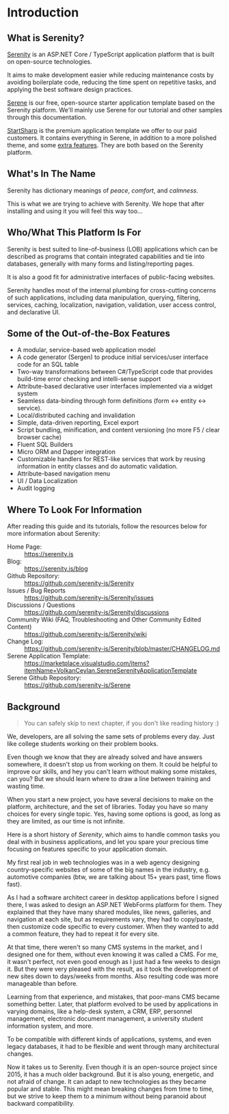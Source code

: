 # Introduction

## What is Serenity?

[Serenity](https://github.com/serenity-is/serenity) is an ASP.NET Core / TypeScript application platform that is built on open-source technologies.

It aims to make development easier while reducing maintenance costs by avoiding boilerplate code, reducing the time spent on repetitive tasks, and applying the best software design practices.

[Serene](https://github.com/serenity-is/serene) is our free, open-source starter application template based on the Serenity platform. We'll mainly use Serene for our tutorial and other samples through this documentation.

[StartSharp](https://serenity.is) is the premium application template we offer to our paid customers. It contains everything in Serene, in addition to a more polished theme, and some [extra features](startsharp/README.md). They are both based on the Serenity platform.

## What's In The Name

Serenity has dictionary meanings of *peace*, *comfort*, and *calmness*.

This is what we are trying to achieve with Serenity. We hope that after installing and using it you will feel this way too...

## Who/What This Platform Is For

Serenity is best suited to line-of-business (LOB) applications which can be described as programs that contain integrated capabilities and tie into databases, generally with many forms and listing/reporting pages. 

It is also a good fit for administrative interfaces of public-facing websites. 

Serenity handles most of the internal plumbing for cross-cutting concerns of such applications, including data manipulation, querying, filtering, services, caching, localization, navigation, validation, user access control, and declarative UI.

## Some of the Out-of-the-Box Features

* A modular, service-based web application model
* A code generator (Sergen) to produce initial services/user interface code for an SQL table
* Two-way transformations between C#/TypeScript code that provides build-time error checking and intelli-sense support
* Attribute-based declarative user interfaces implemented via a widget system
* Seamless data-binding through form definitions (form <-> entity <-> service).
* Local/distributed caching and invalidation
* Simple, data-driven reporting, Excel export
* Script bundling, minification, and content versioning (no more F5 / clear browser cache)
* Fluent SQL Builders
* Micro ORM and Dapper integration
* Customizable handlers for REST-like services that work by reusing information in entity classes and do automatic validation.
* Attribute-based navigation menu
* UI / Data Localization
* Audit logging

## Where To Look For Information

After reading this guide and its tutorials, follow the resources below for more information about Serenity:

<dl>
  <dt>Home Page:</dt>
  <dd><a href='https://serenity.is' target='_blank'>https://serenity.is</a></dd>

  <dt>Blog:</dt>
  <dd><a href='https://serenity.is/blog' target='_blank'>https://serenity.is/blog</a></dd>

  <dt>Github Repository:</dt>
  <dd><a href='https://github.com/serenity-is/Serenity' target='_blank'>https://github.com/serenity-is/Serenity</a></dd>

  <dt>Issues / Bug Reports</dt>
  <dd><a href='https://github.com/serenity-is/Serenity/issues' target='_blank'>https://github.com/serenity-is/Serenity/issues</a></dd>

  <dt>Discussions / Questions</dt>
  <dd><a href='https://github.com/serenity-is/Serenity/discussions' target='_blank'>https://github.com/serenity-is/Serenity/discussions</a></dd>

  <dt>Community Wiki (FAQ, Troubleshooting and Other Community Edited Content)</dt>
  <dd><a href='https://github.com/serenity-is/Serenity/wiki' target='_blank'>https://github.com/serenity-is/Serenity/wiki</a></dd>
  
  <dt>Change Log:</dt>
  <dd><a href='https://github.com/serenity-is/Serenity/blob/master/CHANGELOG.md' target='_blank'>https://github.com/serenity-is/Serenity/blob/master/CHANGELOG.md</a></dd>

  <dt>Serene Application Template:</dt>
  <dd><a href='https://marketplace.visualstudio.com/items?itemName=VolkanCeylan.SereneSerenityApplicationTemplate'>https://marketplace.visualstudio.com/items?itemName=VolkanCeylan.SereneSerenityApplicationTemplate</a></dd>

  <dt>Serene Github Repository:</dt>
  <dd><a href='https://github.com/serenity-is/Serene' target='_blank'>https://github.com/serenity-is/Serene</a></dd>

</dl>

## Background

> You can safely skip to next chapter, if you don't like reading history :)

We, developers, are all solving the same sets of problems every day. Just like college students working on their problem books.

Even though we know that they are already solved and have answers somewhere, it doesn't stop us from working on them. It could be helpful to improve our skills, and hey you can't learn without making some mistakes, can you? But we should learn where to draw a line between training and wasting time.

When you start a new project, you have several decisions to make on the platform, architecture, and the set of libraries. Today you have so many choices for every single topic. Yes, having some options is good, as long as they are limited, as our time is not infinite. 

Here is a short history of *Serenity*, which aims to handle common tasks you deal with in business applications, and let you spare your precious time focusing on features specific to your application domain.

My first real job in web technologies was in a web agency designing country-specific websites of some of the big names in the industry, e.g. automotive companies (btw, we are talking about 15+ years past, time flows fast).

As I had a software architect career in desktop applications before I signed there, I was asked to design an ASP.NET WebForms platform for them. They explained that they have many shared modules, like news, galleries, and navigation at each site, but as requirements vary, they had to copy/paste, then customize code specific to every customer. When they wanted to add a common feature, they had to repeat it for every site.

At that time, there weren't so many CMS systems in the market, and I designed one for them, without even knowing it was called a CMS. For me, it wasn't perfect, not even good enough as I just had a few weeks to design it. But they were very pleased with the result, as it took the development of new sites down to days/weeks from months. Also resulting code was more manageable than before.

Learning from that experience, and mistakes, that poor-mans CMS became something better. Later, that platform evolved to be used by applications in varying domains, like a help-desk system, a CRM, ERP, personnel management, electronic document management, a university student information system, and more.

To be compatible with different kinds of applications, systems, and even legacy databases, it had to be flexible and went through many architectural changes.

Now it takes us to Serenity. Even though it is an open-source project since 2015, it has a much older background. But it is also young, energetic, and not afraid of change. It can adapt to new technologies as they became popular and stable. This might mean breaking changes from time to time, but we strive to keep them to a minimum without being paranoid about backward compatibility.


